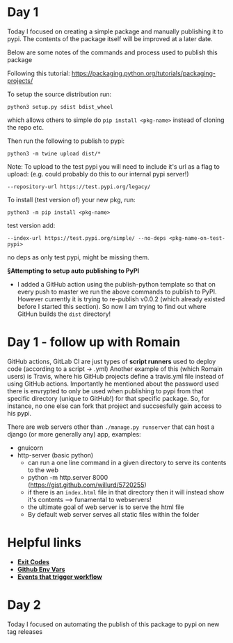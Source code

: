 # Day 1

Today I focused on creating a simple package and manually publishing it to pypi.
The contents of the package itself will be improved at a later date.

Below are some notes of the commands and process used to publish this package

Following this tutorial: https://packaging.python.org/tutorials/packaging-projects/

To setup the source distribution run:

`python3 setup.py sdist bdist_wheel`

which allows others to simple do `pip install <pkg-name>` instead of cloning
the repo etc.

Then run the following to publish to pypi:

`python3 -m twine upload dist/*`

Note: To upload to the test pypi you will need to include it's url as a flag to upload: (e.g. could probably do this to our internal pypi server!)

`--repository-url https://test.pypi.org/legacy/`


To install (test version of) your new pkg, run:

`python3 -m pip install <pkg-name>`

test version add:

`--index-url https://test.pypi.org/simple/ --no-deps <pkg-name-on-test-pypi>`

no deps as only test pypi, might be missing them.

__§Attempting to setup auto publishing to PyPI__

- I added a GitHub action using the publish-python template so that on every push to master we run the above commands to publish to PyPI. However currently it is trying to re-publish v0.0.2 (which already existed before I started this section). So now I am trying to find out where GitHun builds the `dist` directory!


# Day 1 - follow up with Romain

GitHub actions, GitLab CI are just types of __script runners__ used to deploy code (according to a script -> .yml)
Another example of this (which Romain users) is Travis, where his GitHub projects define a travis.yml file instead
of using GitHub actions. Importantly he mentioned about the password used there is envrypted to only be used when 
publishing to pypi from that specific directory (unique to GitHub!) for that specific package. So, for instance, 
no one else can fork that project and succsesfully gain access to his pypi.


There are web servers other than `./manage.py runserver` that can host a django (or more generally any) app, examples:

  - gnuicorn
  - http-server (basic python)
      - can run a one line command in a given directory to serve its contents to the web
      - python -m http.server 8000 (https://gist.github.com/willurd/5720255)
      - if there is an `index.html` file in that directory then it will instead show it's contents --> funamental to webservers!
      - the ultimate goal of web server is to serve the html file
      - By default web server serves all static files within the folder


# Helpful links

- [__Exit Codes__](https://bencane.com/2014/09/02/understanding-exit-codes-and-how-to-use-them-in-bash-scripts/)
- [__Github Env Vars__](https://help.github.com/en/actions/automating-your-workflow-with-github-actions/using-environment-variables)
- [__Events that trigger workflow__](https://help.github.com/en/actions/automating-your-workflow-with-github-actions/events-that-trigger-workflows)

# Day 2

Today I focused on automating the publish of this package to pypi on new tag releases
